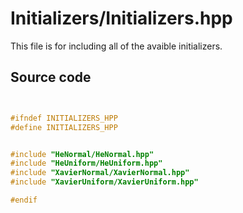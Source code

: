 # Initializers/Initializers.hpp

This file is for including all of the avaible initializers.

## Source code

```cpp


#ifndef INITIALIZERS_HPP
#define INITIALIZERS_HPP


#include "HeNormal/HeNormal.hpp"
#include "HeUniform/HeUniform.hpp"
#include "XavierNormal/XavierNormal.hpp"
#include "XavierUniform/XavierUniform.hpp"

#endif
```
